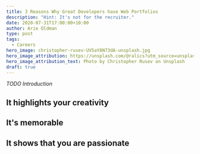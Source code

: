 ```yaml
---
title: 3 Reasons Why Great Developers have Web Portfolios
description: "Hint: It's not for the recruiter."
date: 2020-07-31T17:00:00+10:00
author: Arie Oldman
type: post
tags:
  - Careers
hero_image: christopher-rusev-UV5aY8N73dA-unsplash.jpg
hero_image_attribution: https://unsplash.com/@ralics?utm_source=unsplash&utm_medium=referral&utm_content=creditCopyText
hero_image_attribution_text: Photo by Christopher Rusev on Unsplash
draft: true
---
```


_TODO Introduction_

## It highlights your creativity

## It's memorable

## It shows that you are passionate
